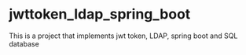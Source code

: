 # jwttoken_ldap_spring_boot
This is a project that implements jwt token, LDAP, spring boot and SQL database

